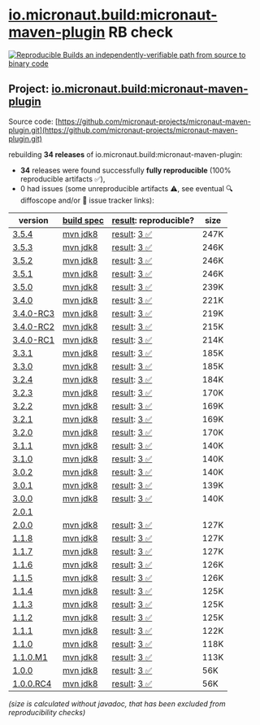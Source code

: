 [io.micronaut.build:micronaut-maven-plugin](https://central.sonatype.com/artifact/io.micronaut.build/micronaut-maven-plugin/versions) RB check
=======

[![Reproducible Builds](https://reproducible-builds.org/images/logos/rb.svg) an independently-verifiable path from source to binary code](https://reproducible-builds.org/)

## Project: [io.micronaut.build:micronaut-maven-plugin](https://central.sonatype.com/artifact/io.micronaut.build/micronaut-maven-plugin/versions)

Source code: [https://github.com/micronaut-projects/micronaut-maven-plugin.git](https://github.com/micronaut-projects/micronaut-maven-plugin.git)

rebuilding **34 releases** of io.micronaut.build:micronaut-maven-plugin:
- **34** releases were found successfully **fully reproducible** (100% reproducible artifacts :white_check_mark:),
- 0 had issues (some unreproducible artifacts :warning:, see eventual :mag: diffoscope and/or :memo: issue tracker links):

| version | [build spec](/BUILDSPEC.md) | [result](https://reproducible-builds.org/docs/jvm/): reproducible? | size |
| -- | --------- | ------ | -- |
| [3.5.4](https://central.sonatype.com/artifact/io.micronaut.build/micronaut-maven-plugin/3.5.4/pom) | [mvn jdk8](micronaut-maven-plugin-3.5.4.buildspec) | [result](micronaut-maven-plugin-3.5.4.buildinfo): [3 :white_check_mark: ](micronaut-maven-plugin-3.5.4.buildcompare) | 247K |
| [3.5.3](https://central.sonatype.com/artifact/io.micronaut.build/micronaut-maven-plugin/3.5.3/pom) | [mvn jdk8](micronaut-maven-plugin-3.5.3.buildspec) | [result](micronaut-maven-plugin-3.5.3.buildinfo): [3 :white_check_mark: ](micronaut-maven-plugin-3.5.3.buildcompare) | 246K |
| [3.5.2](https://central.sonatype.com/artifact/io.micronaut.build/micronaut-maven-plugin/3.5.2/pom) | [mvn jdk8](micronaut-maven-plugin-3.5.2.buildspec) | [result](micronaut-maven-plugin-3.5.2.buildinfo): [3 :white_check_mark: ](micronaut-maven-plugin-3.5.2.buildcompare) | 246K |
| [3.5.1](https://central.sonatype.com/artifact/io.micronaut.build/micronaut-maven-plugin/3.5.1/pom) | [mvn jdk8](micronaut-maven-plugin-3.5.1.buildspec) | [result](micronaut-maven-plugin-3.5.1.buildinfo): [3 :white_check_mark: ](micronaut-maven-plugin-3.5.1.buildcompare) | 246K |
| [3.5.0](https://central.sonatype.com/artifact/io.micronaut.build/micronaut-maven-plugin/3.5.0/pom) | [mvn jdk8](micronaut-maven-plugin-3.5.0.buildspec) | [result](micronaut-maven-plugin-3.5.0.buildinfo): [3 :white_check_mark: ](micronaut-maven-plugin-3.5.0.buildcompare) | 239K |
| [3.4.0](https://central.sonatype.com/artifact/io.micronaut.build/micronaut-maven-plugin/3.4.0/pom) | [mvn jdk8](micronaut-maven-plugin-3.4.0.buildspec) | [result](micronaut-maven-plugin-3.4.0.buildinfo): [3 :white_check_mark: ](micronaut-maven-plugin-3.4.0.buildcompare) | 221K |
| [3.4.0-RC3](https://central.sonatype.com/artifact/io.micronaut.build/micronaut-maven-plugin/3.4.0-RC3/pom) | [mvn jdk8](micronaut-maven-plugin-3.4.0-RC3.buildspec) | [result](micronaut-maven-plugin-3.4.0-RC3.buildinfo): [3 :white_check_mark: ](micronaut-maven-plugin-3.4.0-RC3.buildcompare) | 219K |
| [3.4.0-RC2](https://central.sonatype.com/artifact/io.micronaut.build/micronaut-maven-plugin/3.4.0-RC2/pom) | [mvn jdk8](micronaut-maven-plugin-3.4.0-RC2.buildspec) | [result](micronaut-maven-plugin-3.4.0-RC2.buildinfo): [3 :white_check_mark: ](micronaut-maven-plugin-3.4.0-RC2.buildcompare) | 215K |
| [3.4.0-RC1](https://central.sonatype.com/artifact/io.micronaut.build/micronaut-maven-plugin/3.4.0-RC1/pom) | [mvn jdk8](micronaut-maven-plugin-3.4.0-RC1.buildspec) | [result](micronaut-maven-plugin-3.4.0-RC1.buildinfo): [3 :white_check_mark: ](micronaut-maven-plugin-3.4.0-RC1.buildcompare) | 214K |
| [3.3.1](https://central.sonatype.com/artifact/io.micronaut.build/micronaut-maven-plugin/3.3.1/pom) | [mvn jdk8](micronaut-maven-plugin-3.3.1.buildspec) | [result](micronaut-maven-plugin-3.3.1.buildinfo): [3 :white_check_mark: ](micronaut-maven-plugin-3.3.1.buildcompare) | 185K |
| [3.3.0](https://central.sonatype.com/artifact/io.micronaut.build/micronaut-maven-plugin/3.3.0/pom) | [mvn jdk8](micronaut-maven-plugin-3.3.0.buildspec) | [result](micronaut-maven-plugin-3.3.0.buildinfo): [3 :white_check_mark: ](micronaut-maven-plugin-3.3.0.buildcompare) | 185K |
| [3.2.4](https://central.sonatype.com/artifact/io.micronaut.build/micronaut-maven-plugin/3.2.4/pom) | [mvn jdk8](micronaut-maven-plugin-3.2.4.buildspec) | [result](micronaut-maven-plugin-3.2.4.buildinfo): [3 :white_check_mark: ](micronaut-maven-plugin-3.2.4.buildcompare) | 184K |
| [3.2.3](https://central.sonatype.com/artifact/io.micronaut.build/micronaut-maven-plugin/3.2.3/pom) | [mvn jdk8](micronaut-maven-plugin-3.2.3.buildspec) | [result](micronaut-maven-plugin-3.2.3.buildinfo): [3 :white_check_mark: ](micronaut-maven-plugin-3.2.3.buildcompare) | 170K |
| [3.2.2](https://central.sonatype.com/artifact/io.micronaut.build/micronaut-maven-plugin/3.2.2/pom) | [mvn jdk8](micronaut-maven-plugin-3.2.2.buildspec) | [result](micronaut-maven-plugin-3.2.2.buildinfo): [3 :white_check_mark: ](micronaut-maven-plugin-3.2.2.buildcompare) | 169K |
| [3.2.1](https://central.sonatype.com/artifact/io.micronaut.build/micronaut-maven-plugin/3.2.1/pom) | [mvn jdk8](micronaut-maven-plugin-3.2.1.buildspec) | [result](micronaut-maven-plugin-3.2.1.buildinfo): [3 :white_check_mark: ](micronaut-maven-plugin-3.2.1.buildcompare) | 169K |
| [3.2.0](https://central.sonatype.com/artifact/io.micronaut.build/micronaut-maven-plugin/3.2.0/pom) | [mvn jdk8](micronaut-maven-plugin-3.2.0.buildspec) | [result](micronaut-maven-plugin-3.2.0.buildinfo): [3 :white_check_mark: ](micronaut-maven-plugin-3.2.0.buildcompare) | 170K |
| [3.1.1](https://central.sonatype.com/artifact/io.micronaut.build/micronaut-maven-plugin/3.1.1/pom) | [mvn jdk8](micronaut-maven-plugin-3.1.1.buildspec) | [result](micronaut-maven-plugin-3.1.1.buildinfo): [3 :white_check_mark: ](micronaut-maven-plugin-3.1.1.buildcompare) | 140K |
| [3.1.0](https://central.sonatype.com/artifact/io.micronaut.build/micronaut-maven-plugin/3.1.0/pom) | [mvn jdk8](micronaut-maven-plugin-3.1.0.buildspec) | [result](micronaut-maven-plugin-3.1.0.buildinfo): [3 :white_check_mark: ](micronaut-maven-plugin-3.1.0.buildcompare) | 140K |
| [3.0.2](https://central.sonatype.com/artifact/io.micronaut.build/micronaut-maven-plugin/3.0.2/pom) | [mvn jdk8](micronaut-maven-plugin-3.0.2.buildspec) | [result](micronaut-maven-plugin-3.0.2.buildinfo): [3 :white_check_mark: ](micronaut-maven-plugin-3.0.2.buildcompare) | 140K |
| [3.0.1](https://central.sonatype.com/artifact/io.micronaut.build/micronaut-maven-plugin/3.0.1/pom) | [mvn jdk8](micronaut-maven-plugin-3.0.1.buildspec) | [result](micronaut-maven-plugin-3.0.1.buildinfo): [3 :white_check_mark: ](micronaut-maven-plugin-3.0.1.buildcompare) | 139K |
| [3.0.0](https://central.sonatype.com/artifact/io.micronaut.build/micronaut-maven-plugin/3.0.0/pom) | [mvn jdk8](micronaut-maven-plugin-3.0.0.buildspec) | [result](micronaut-maven-plugin-3.0.0.buildinfo): [3 :white_check_mark: ](micronaut-maven-plugin-3.0.0.buildcompare) | 140K |
| [2.0.1](https://central.sonatype.com/artifact/io.micronaut.build/micronaut-maven-plugin/2.0.1/pom) | | | |
| [2.0.0](https://central.sonatype.com/artifact/io.micronaut.build/micronaut-maven-plugin/2.0.0/pom) | [mvn jdk8](micronaut-maven-plugin-2.0.0.buildspec) | [result](micronaut-maven-plugin-2.0.0.buildinfo): [3 :white_check_mark: ](micronaut-maven-plugin-2.0.0.buildcompare) | 127K |
| [1.1.8](https://central.sonatype.com/artifact/io.micronaut.build/micronaut-maven-plugin/1.1.8/pom) | [mvn jdk8](micronaut-maven-plugin-1.1.8.buildspec) | [result](micronaut-maven-plugin-1.1.8.buildinfo): [3 :white_check_mark: ](micronaut-maven-plugin-1.1.8.buildcompare) | 127K |
| [1.1.7](https://central.sonatype.com/artifact/io.micronaut.build/micronaut-maven-plugin/1.1.7/pom) | [mvn jdk8](micronaut-maven-plugin-1.1.7.buildspec) | [result](micronaut-maven-plugin-1.1.7.buildinfo): [3 :white_check_mark: ](micronaut-maven-plugin-1.1.7.buildcompare) | 127K |
| [1.1.6](https://central.sonatype.com/artifact/io.micronaut.build/micronaut-maven-plugin/1.1.6/pom) | [mvn jdk8](micronaut-maven-plugin-1.1.6.buildspec) | [result](micronaut-maven-plugin-1.1.6.buildinfo): [3 :white_check_mark: ](micronaut-maven-plugin-1.1.6.buildcompare) | 126K |
| [1.1.5](https://central.sonatype.com/artifact/io.micronaut.build/micronaut-maven-plugin/1.1.5/pom) | [mvn jdk8](micronaut-maven-plugin-1.1.5.buildspec) | [result](micronaut-maven-plugin-1.1.5.buildinfo): [3 :white_check_mark: ](micronaut-maven-plugin-1.1.5.buildcompare) | 126K |
| [1.1.4](https://central.sonatype.com/artifact/io.micronaut.build/micronaut-maven-plugin/1.1.4/pom) | [mvn jdk8](micronaut-maven-plugin-1.1.4.buildspec) | [result](micronaut-maven-plugin-1.1.4.buildinfo): [3 :white_check_mark: ](micronaut-maven-plugin-1.1.4.buildcompare) | 125K |
| [1.1.3](https://central.sonatype.com/artifact/io.micronaut.build/micronaut-maven-plugin/1.1.3/pom) | [mvn jdk8](micronaut-maven-plugin-1.1.3.buildspec) | [result](micronaut-maven-plugin-1.1.3.buildinfo): [3 :white_check_mark: ](micronaut-maven-plugin-1.1.3.buildcompare) | 125K |
| [1.1.2](https://central.sonatype.com/artifact/io.micronaut.build/micronaut-maven-plugin/1.1.2/pom) | [mvn jdk8](micronaut-maven-plugin-1.1.2.buildspec) | [result](micronaut-maven-plugin-1.1.2.buildinfo): [3 :white_check_mark: ](micronaut-maven-plugin-1.1.2.buildcompare) | 125K |
| [1.1.1](https://central.sonatype.com/artifact/io.micronaut.build/micronaut-maven-plugin/1.1.1/pom) | [mvn jdk8](micronaut-maven-plugin-1.1.1.buildspec) | [result](micronaut-maven-plugin-1.1.1.buildinfo): [3 :white_check_mark: ](micronaut-maven-plugin-1.1.1.buildcompare) | 122K |
| [1.1.0](https://central.sonatype.com/artifact/io.micronaut.build/micronaut-maven-plugin/1.1.0/pom) | [mvn jdk8](micronaut-maven-plugin-1.1.0.buildspec) | [result](micronaut-maven-plugin-1.1.0.buildinfo): [3 :white_check_mark: ](micronaut-maven-plugin-1.1.0.buildcompare) | 118K |
| [1.1.0.M1](https://central.sonatype.com/artifact/io.micronaut.build/micronaut-maven-plugin/1.1.0.M1/pom) | [mvn jdk8](micronaut-maven-plugin-1.1.0.M1.buildspec) | [result](micronaut-maven-plugin-1.1.0.M1.buildinfo): [3 :white_check_mark: ](micronaut-maven-plugin-1.1.0.M1.buildcompare) | 113K |
| [1.0.0](https://central.sonatype.com/artifact/io.micronaut.build/micronaut-maven-plugin/1.0.0/pom) | [mvn jdk8](micronaut-maven-plugin-1.0.0.buildspec) | [result](micronaut-maven-plugin-1.0.0.buildinfo): [3 :white_check_mark: ](micronaut-maven-plugin-1.0.0.buildcompare) | 56K |
| [1.0.0.RC4](https://central.sonatype.com/artifact/io.micronaut.build/micronaut-maven-plugin/1.0.0.RC4/pom) | [mvn jdk8](micronaut-maven-plugin-1.0.0.RC4.buildspec) | [result](micronaut-maven-plugin-1.0.0.RC4.buildinfo): [3 :white_check_mark: ](micronaut-maven-plugin-1.0.0.RC4.buildcompare) | 56K |

<i>(size is calculated without javadoc, that has been excluded from reproducibility checks)</i>

